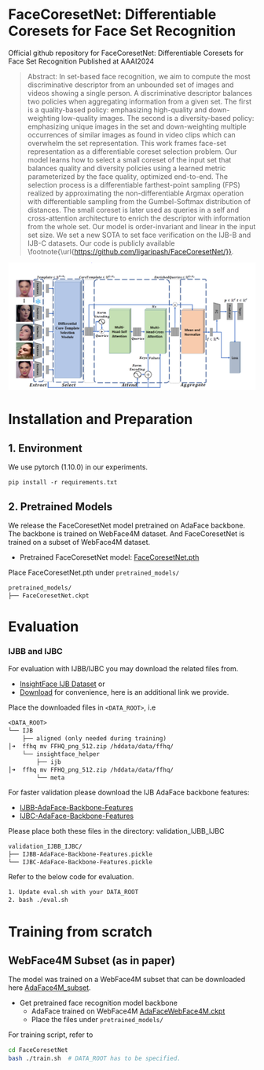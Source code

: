 # FaceCoresetNet: Differentiable Coresets for Face Set Recognition

Official github repository for FaceCoresetNet: Differentiable Coresets for Face Set Recognition
Published at AAAI2024


> Abstract: In set-based face recognition, we aim to compute the most discriminative descriptor from an unbounded set of images and videos showing a single person. A discriminative descriptor balances two policies when aggregating information from a given set. The first is a quality-based policy: emphasizing high-quality and down-weighting low-quality images. The second is a diversity-based policy: emphasizing unique images in the set and down-weighting multiple occurrences of similar images as found in video clips which can overwhelm the set representation.
This work frames face-set representation as a differentiable coreset selection problem. Our model learns how to select a small coreset of the input set that balances quality and diversity policies using a learned metric parameterized by the face quality, optimized end-to-end. The selection process is a differentiable farthest-point sampling (FPS) realized by approximating the non-differentiable Argmax operation with differentiable sampling from the Gumbel-Softmax distribution of distances. The small coreset is later used as queries in a self and cross-attention architecture to enrich the descriptor with information from the whole set. Our model is order-invariant and linear in the input set size.
We set a new SOTA to set face verification on the IJB-B and IJB-C datasets. Our code is publicly available \footnote{\url{https://github.com/ligaripash/FaceCoresetNet/}}.


<img src="assets/arch.png"  />


# Installation and Preparation

## 1. Environment
We use pytorch (1.10.0) in our experiments.
```
pip install -r requirements.txt
```

## 2. Pretrained Models
We release the FaceCoresetNet model pretrained on AdaFace backbone. 
The backbone is trained on WebFace4M dataset. 
And FaceCoresetNet is trained on a subset of WebFace4M dataset. 

- Pretrained FaceCoresetNet model:  [FaceCoresetNet.pth](https://drive.google.com/file/d/19cBIRF06ALgbeKXLR1B2h4aNrHj3d9Lf/view?usp=sharing)

Place FaceCoresetNet.pth under `pretrained_models/`
```
pretrained_models/
├── FaceCoresetNet.ckpt                         
```
# Evaluation

### IJBB and IJBC

For evaluation with IJBB/IJBC you may download the related files from. 
- [InsightFace IJB Dataset](https://github.com/deepinsight/insightface/tree/master/recognition/_evaluation_/ijb) or
- [Download](https://forms.gle/7zURRo2tca96ZKyf6) for convenience, here is an additional link we provide.

Place the downloaded files in `<DATA_ROOT>`, i.e
```
<DATA_ROOT>
└── IJB
    ├── aligned (only needed during training)                                                                                                                      │➜  ffhq mv FFHQ_png_512.zip /hddata/data/ffhq/
    └── insightface_helper
        ├── ijb                                                                                                                             │➜  ffhq mv FFHQ_png_512.zip /hddata/data/ffhq/
        └── meta        
```

For faster validation please download the IJB AdaFace backbone features:
- [IJBB-AdaFace-Backbone-Features](https://drive.google.com/file/d/1cPCzGc3mFaJnTW7wRLu_lGTeHcyipNxf/view?usp=drive_link)
- [IJBC-AdaFace-Backbone-Features](https://drive.google.com/file/d/1tJwOcUj1B9Cip7TYwaZThL3YZrLM37X1/view?usp=sharing)

Please place both these files in the directory: validation_IJBB_IJBC

```
validation_IJBB_IJBC/
├── IJBB-AdaFace-Backbone-Features.pickle
└── IJBC-AdaFace-Backbone-Features.pickle                  
```

Refer to the below code for evaluation.
```bash
1. Update eval.sh with your DATA_ROOT
2. bash ./eval.sh  
```


# Training from scratch

## WebFace4M Subset (as in paper)
The model was trained on a WebFace4M subset that can be downloaded here [AdaFace4M_subset](https://drive.google.com/file/d/1LuhyxoTdMoVTsrlmZ5_F26Oia3bXsIpu/view?usp=share_link).

- Get pretrained face recognition model backbone
  - AdaFace trained on WebFace4M [AdaFaceWebFace4M.ckpt](https://drive.google.com/file/d/19AfGaGZjDqwPQR00kck0GBknePmQOFnU/view?usp=share_link)
  - Place the files under `pretrained_models/`


For training script, refer to
```bash
cd FaceCoresetNet
bash ./train.sh  # DATA_ROOT has to be specified. 
```

